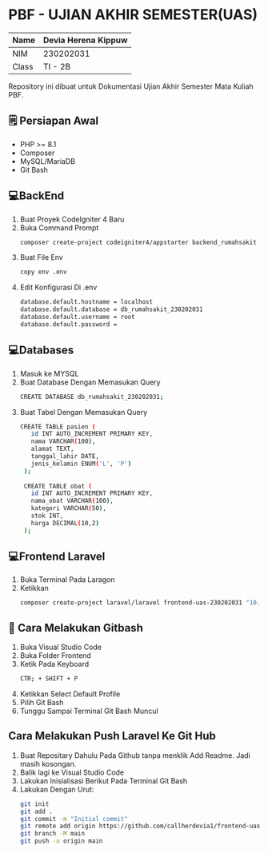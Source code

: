 # PBF - UJIAN AKHIR SEMESTER(UAS) 

| Name  | Devia Herena Kippuw |
|-------|---------------------|
| NIM   | 230202031           |
| Class | TI - 2B             |

Repository ini dibuat untuk Dokumentasi Ujian Akhir Semester Mata Kuliah PBF.

## 🗒️ Persiapan Awal
- PHP >= 8.1
- Composer
- MySQL/MariaDB
- Git Bash

## 💻BackEnd
1. Buat Proyek CodeIgniter 4 Baru
2. Buka Command Prompt
   ```bash
   composer create-project codeigniter4/appstarter backend_rumahsakit
3. Buat File Env
   ```bash
   copy env .env
4. Edit Konfigurasi Di .env
    ```bash
    database.default.hostname = localhost
    database.default.database = db_rumahsakit_230202031
    database.default.username = root
    database.default.password =
## 💻Databases
1. Masuk ke MYSQL
2. Buat Database Dengan Memasukan Query
   ```bash
   CREATE DATABASE db_rumahsakit_230202031;
3. Buat Tabel Dengan Memasukan Query
   ```bash
   CREATE TABLE pasien (
      id INT AUTO_INCREMENT PRIMARY KEY,
      nama VARCHAR(100),
      alamat TEXT,
      tanggal_lahir DATE,
      jenis_kelamin ENUM('L', 'P')
    );
    
    CREATE TABLE obat (
      id INT AUTO_INCREMENT PRIMARY KEY,
      nama_obat VARCHAR(100),
      kategori VARCHAR(50),
      stok INT,
      harga DECIMAL(10,2)
    );
   
## 💻Frontend Laravel
1. Buka Terminal Pada Laragon
2. Ketikkan
   ```bash
   composer create-project laravel/laravel frontend-uas-230202031 "10.0"
## 📧 Cara Melakukan Gitbash
1. Buka Visual Studio Code
2. Buka Folder Frontend
3. Ketik Pada Keyboard
   ```bash
   CTR; + SHIFT + P
4. Ketikkan Select Default Profile
5. Pilih Git Bash
6. Tunggu Sampai Terminal Git Bash Muncul
   
## Cara Melakukan Push Laravel Ke Git Hub
1. Buat Repositary Dahulu Pada Github tanpa menklik Add Readme. Jadi masih kosongan.
2. Balik lagi ke Visual Studio Code
3. Lakukan Inisialisasi Berikut Pada Terminal Git Bash
4. Lakukan Dengan Urut:
   ```bash
   git init
   git add .
   git commit -m "Initial commit"
   git remote add origin https://github.com/callherdevia1/frontend-uas-230202031.git
   git branch -M main
   git push -u origin main
